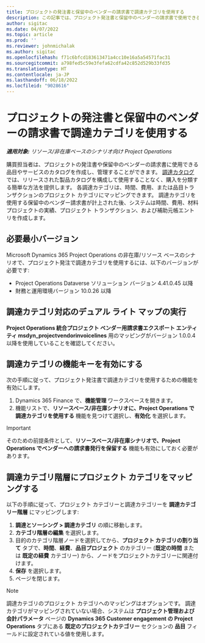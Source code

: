 ```yaml
---
title: プロジェクトの発注書と保留中のベンダーの請求書で調達カテゴリを使用する
description: この記事では、プロジェクト発注書と保留中のベンダーの請求書で使用できる調達カテゴリを設定する方法について説明します。
author: sigitac
ms.date: 04/07/2022
ms.topic: article
ms.prod: ''
ms.reviewer: johnmichalak
ms.author: sigitac
ms.openlocfilehash: f71c6bfcd183613471a4cc10e16a5a54571fac31
ms.sourcegitcommit: a798fed5c59e3fefa62cdfa42c852d529b33fd35
ms.translationtype: HT
ms.contentlocale: ja-JP
ms.lasthandoff: 06/18/2022
ms.locfileid: "9028616"
---
```

# <a name="use-procurement-categories-with-project-purchase-orders-and-pending-vendor-invoices"></a>プロジェクトの発注書と保留中のベンダーの請求書で調達カテゴリを使用する

_**適用対象:** リソース/非在庫ベースのシナリオ向け Project Operations_

購買担当者は、プロジェクトの発注書や保留中のベンダーの請求書に使用できる品目やサービスのカタログを作成し、管理することができます。 [調達カタログ](/dynamics365/supply-chain/procurement/procurement-catalogs)では、リリースされた製品カタログを構成して使用することなく、購入を分類する簡単な方法を提供します。 各調達カテゴリは、時間、費用、または品目トランザクションのプロジェクト カテゴリにマッピングできます。 調達カテゴリを使用する保留中のベンダー請求書が計上された後、システムは時間、費用、材料プロジェクトの実績、プロジェクト トランザクション、および補助元帳エントリを作成します。

## <a name="minimum-version-requirements"></a>必要最小バージョン

Microsoft Dynamics 365 Project Operations の非在庫/リソース ベースのシナリオで、プロジェクト発注で調達カテゴリを使用するには、以下のバージョンが必要です:

- Project Operations Dataverse ソリューション バージョン 4.41.0.45 以降
- 財務と運用環境バージョン 10.0.26 以降

## <a name="run-dual-write-maps-for-procurement-category-support"></a>調達カテゴリ対応のデュアル ライト マップの実行

**Project Operations 統合プロジェクト ベンダー用請求書エクスポート エンティティ msdyn\_projectvendorinvoicelines** 用のマッピングがバージョン 1.0.0.4 以降を使用していることを確認してください。

## <a name="enable-the-feature-key-for-procurement-categories"></a>調達カテゴリの機能キーを有効にする

次の手順に従って、プロジェクト発注書で調達カテゴリを使用するための機能を有効にします。

1. Dynamics 365 Finance で、**機能管理** ワークスペースを開きます。
1. 機能リストで、**リソースベース/非在庫シナリオに、Project Operations で調達カテゴリを使用する** 機能を見つけて選択し、**有効化** を選択します。

> [!IMPORTANT]
> そのための前提条件として、**リソースベース/非在庫シナリオで、Project Operations でベンダーへの請求書発行を保留する** 機能も有効にしておく必要があります。

## <a name="map-project-categories-in-the-procurement-category-hierarchy"></a>調達カテゴリ階層にプロジェクト カテゴリをマッピングする

以下の手順に従って、プロジェクト カテゴリーと調達カテゴリーを **調達カテゴリー階層** にマッピングします:

1. **調達とソーシング \> 調達カテゴリ** の順に移動します。
1. **カテゴリ階層の編集** を選択します。
1. 目的のカテゴリ階層ノードを選択してから、**プロジェクト カテゴリの割り当て** タブで、**時間**、**経費**、**品目プロジェクト** のカテゴリー (**既定の時間** または **既定の経費** カテゴリー) から、ノードをプロジェクトカテゴリーに関連付けます。
1. **保存** を選択します。
1. ページを閉じます。

> [!NOTE]
> 調達カテゴリのプロジェクト カテゴリへのマッピングはオプションです。 調達カテゴリがマッピングされていない場合、システムは **プロジェクト管理および会計パラメータ** ページの **Dynamics 365 Customer engagement の Project Operations** タブにある **既定のプロジェクトカテゴリー** セクションの **品目** フィールドに設定されている値を使用します。
